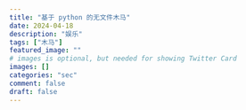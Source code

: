 ```yaml
---
title: "基于 python 的无文件木马"
date: 2024-04-18
description: "娱乐"
tags: ["木马"]
featured_image: ""
# images is optional, but needed for showing Twitter Card
images: []
categories: "sec"
comment: false
draft: false
---
```

